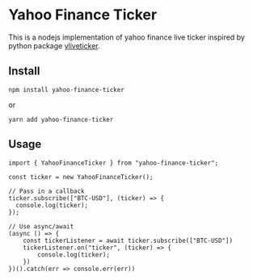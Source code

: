 # Yahoo Finance Ticker

This is a nodejs implementation of yahoo finance live ticker inspired by python package [yliveticker](https://github.com/yahoofinancelive/yliveticker/tree/master/yliveticker).

## Install

```
npm install yahoo-finance-ticker
```

or

```
yarn add yahoo-finance-ticker
```

## Usage

```
import { YahooFinanceTicker } from "yahoo-finance-ticker";

const ticker = new YahooFinanceTicker();

// Pass in a callback
ticker.subscribe(["BTC-USD"], (ticker) => {
  console.log(ticker);
});

// Use async/await
(async () => {
    const tickerListener = await ticker.subscribe(["BTC-USD"])
    tickerListener.on("ticker", (ticker) => {
        console.log(ticker);
    })
})().catch(err => console.err(err))

```
